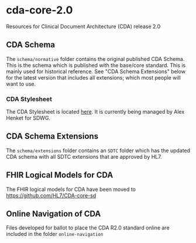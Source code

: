 # cda-core-2.0

Resources for Clinical Document Architecture (CDA) release 2.0

## CDA Schema

The `schema/normative` folder contains the original published CDA Schema. This is the schema which is published with the base/core standard. This is mainly used for historical reference. See "CDA Schema Extensions" below for the latest version that includes all extensions; which most people will want to use.

### CDA Stylesheet

The CDA Stylesheet is located [here](https://github.com/HL7/cda-core-xsl). It is currently being managed by Alex Henket for SDWG.

## CDA Schema Extensions

The `schema/extensions` folder contains an `SDTC` folder which has the updated CDA schema with all SDTC extensions that are approved by HL7.

## FHIR Logical Models for CDA

The FHIR logical models for CDA have been moved to https://github.com/HL7/CDA-core-sd

## Online Navigation of CDA

Files developed for ballot to place the CDA R2.0 standard online are included in the folder ```online-navigation```
